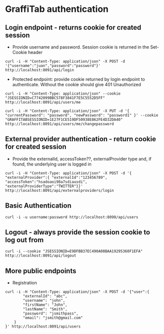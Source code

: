 # GraffiTab authentication

## Login endpoint - returns cookie for created session

* Provide username and password. Session cookie is returned in the Set-Cookie header

```
curl -i -H "Content-Type: application/json" -X POST -d '{"username":"juan","password":"password"}' http://localhost:8091/api/login
```

* Protected endpoint: provide cookie returned by login endpoint to authenticate. Without the cookie should give 401 Unauthorized

```
curl -i -H "Content-Type: application/json" --cookie "JSESSIONID=C7742099BBC578F3841F7E5C5552D5FF" http://localhost:8091/api/users/me
```

```
curl -i -H "Content-Type: application/json" -X PUT -d '{ "currentPassword": "password", "newPassword": "password1" }' --cookie "GRAFFITABSESSIONID=1E27F1CE519DF50938E862FE4D32DA40" http://localhost:8091/api/users/me/changepassword

```

## External provider authentication - return cookie for created session

 * Provide the externalId, accessToken??, externalProvider type and, if found, the underlying user is logged in

```
curl -i -H "Content-Type: application/json" -X POST -d '{ "externalProvider":{ "externalId":"123456789", "accessToken":"hsadoaoi98a7sdiausdi", "externalProviderType":"TWITTER"}}' http://localhost:8091/api/externalproviders/login
```

## Basic Authentication

```
curl -i -u username:password http://localhost:8090/api/users
```

## Logout - always provide the session cookie to log out from

```
curl -i --cookie "JSESSIONID=E9DFBB37EC490A08BAA19295360F1EFA" http://localhost:8091/api/logout
```

## More public endpoints

* Registration
```
curl -i -H "Content-Type: application/json" -X POST -d '{"user":{
        "externalId": "abc",
        "username": "john",
        "firstName": "John",
        "lastName": "Smith",
        "password": "jsmithpass",
        "email": "jsmith@gmail.com"
    }
}' http://localhost:8091/api/users
```


